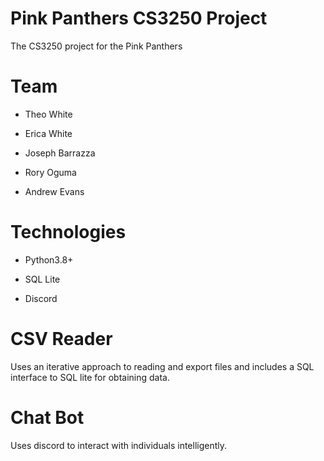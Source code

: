 # Pink Panthers CS3250 Project

The CS3250 project for the Pink Panthers

# Team

- Theo White 
  
- Erica White

- Joseph Barrazza

- Rory Oguma

- Andrew Evans

# Technologies

 - Python3.8+

 - SQL Lite

 - Discord


# CSV Reader

Uses an iterative approach to reading and export files and includes
a SQL interface to SQL lite for obtaining data.

# Chat Bot

Uses discord to interact with individuals intelligently.